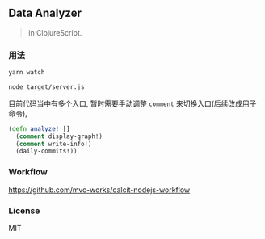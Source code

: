 ## Data Analyzer

> in ClojureScript.

### 用法

```bash
yarn watch
```

```bash
node target/server.js
```

目前代码当中有多个入口, 暂时需要手动调整 `comment` 来切换入口(后续改成用子命令),

```clojure
(defn analyze! []
  (comment display-graph!)
  (comment write-info!)
  (daily-commits!))
```

### Workflow

https://github.com/mvc-works/calcit-nodejs-workflow

### License

MIT
